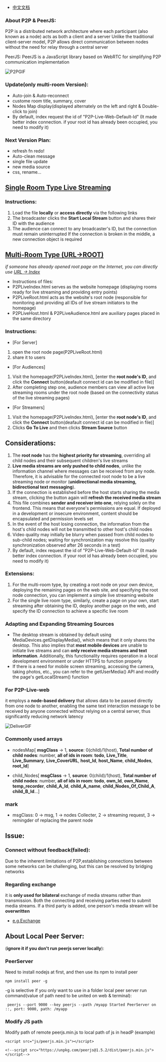 - [中文文档](README_CN.md)

### **About P2P & PeerJS**:
P2P is a distributed network architecture where each participant (also known as a node) acts as both a client and a server
Unlike the traditional client-server model, P2P allows direct communication between nodes without the need for relay through a central server

PeerJS: PeerJS is a JavaScript library based on WebRTC for simplifying P2P communication implementation

![P2PGIF](https://github.com/aiksxd/material/blob/main/img/P2PGIF.gif)

### Update(only multi-room Version):
+ Auto-join & Auto-reconnect
+ custome room title, summary, cover
+ Nodes Map display(displayed alternately on the left and right & Double-click to join)
+ By default, index request the id of "P2P-Live-Web-Default-Id" (It made better index connection. if your root id has already been occupied, you need to modify it)

### Next Version Plan:
+ refresh fn redo!
+ Auto-clean message
+ single file update
+ new media source
+ css, rename...

## [Single Room Type Live Streaming](https://aiksxd.github.io/P2PLiveWeb.html)
### Instructions:
1. Load the file **locally** or **access directly** via the following links
2. The broadcaster clicks the **Start Local Stream** button and shares their ID with the audience
3. The audience can connect to any broadcaster's ID, but the connection must remain uninterrupted If the connection is broken in the middle, a new connection object is required

## [Multi-Room Type (URL->ROOT)](https://aiksxd.github.io/P2PLiveRoot.html)
*if someone has already opened root page on the Internet, you can directly use [URL -> Index](https://aiksxd.github.io/P2PLiveIndex.html)*
+ Instructions of files:
+ P2PLiveIndex.html serves as the website homepage (displaying rooms ready for live streaming and providing entry points)
+ P2PLiveRoot.html acts as the website's root node (responsible for monitoring and providing all IDs of live stream initiators to the homepage)
+ P2PLiveHost.html & P2PLiveAudience.html are auxiliary pages placed in the same directory
### Instructions:
+ [For Server]
1. open the root node page(P2PLiveRoot.html)
2. share it to users
+ [For Audiences]
1. Visit the homepage(P2PLiveIndex.html), [enter the **root node's ID**, and click the **Connect** button(deafault connect id can be modified in file)]
2. After completing step one, audience members can view all active live streaming rooms under the root node (based on the connectivity status of the live streaming pages)
+ [For Streamers]
1. Visit the homepage(P2PLiveIndex.html), [enter the **root node's ID**, and click the **Connect** button(deafault connect id can be modified in file)]
2. Clicks **Go To Live** and then clicks **Stream Source** button

## **Considerations**:
1. The **root node** has the **highest priority for streaming**, overriding all child nodes and their subsequent children's live streams
2. **Live media streams are only pushed to child nodes**, unlike the information channel where messages can be received from any node. Therefore, it is advisable for the connected root node to be a live streaming node or monitor (**unidirectional media streaming, bidirectional text messaging**).
3. If the connection is established before the host starts sharing the media stream, clicking the button again will **refresh the received media stream**
4. This file combines **sender and receiver into one**, relying solely on the frontend. This means that everyone's permissions are equal. If deployed in a development or insecure environment, content should be encapsulated and permission levels set
5. In the event of the host losing connection, the information from the host's child nodes will not be transmitted to other host's child nodes
6. Video quality may initially be blurry when passed from child nodes to sub-child nodes; waiting for synchronization may resolve this (quality synchronization observed after 26 seconds in a test)
7. By default, index request the id of "P2P-Live-Web-Default-Id" (It made better index connection. if your root id has already been occupied, you need to modify it)

### Extensions:
1. For the multi-room type, by creating a root node on your own device, deploying the remaining pages on the web site, and specifying the root node connection, you can implement a simple live streaming website
2. For the single live room type, similarly, create a page on your own, start streaming after obtaining the ID, deploy another page on the web, and specify the ID connection to achieve a specific live room

### Adapting and Expanding Streaming Sources
+ The desktop stream is obtained by default using MediaDevices.getDisplayMedia(), which means that it only shares the desktop. This also implies that **most mobile devices** are unable to initiate live streams and can **only receive media streams and text information**. Additionally, this functionality requires operation in a local development environment or under HTTPS to function properly
+ If there is a need for mobile screen streaming, accessing the camera, taking photos, etc., you can refer to the getUserMedia() API and modify the page's getLocalStream() function

### For **P2P-Live-web**
 it employs a **node-based delivery** that allows data to be passed directly from one node to another, enabling the same text interaction message to be received by anyone connected without relying on a central server, thus significantly reducing network latency
 
 ![DeliverGIF](https://github.com/aiksxd/material/blob/main/img/DeliverGIF.gif)

### Commonly used arrays
+ nodesMap[ **msgClass** -> 1, **source**: 0(child)/1(host), **Total number of child nodes**: number, **all of ids in room**: **todo**, **Live_Title**, **Live_Summary**, **Live_CoverURL**, **host_Id**, **host_Name**, **child_Nodes**, **root_Id**]

+ child_Nodes[ **msgClass** -> 1, **source**: 0(child)/1(host), **Total number of child nodes**: number, **all of ids in room**: **todo**, **own_Id**, **own_Name**, **temp_recorder**, **child_A_Id**, **child_A_name**, **child_Nodes_Of_Child_A**, **child_B_Id**...]

### mark
+ msgClass: 0 -> msg, 1 -> nodes Collecter, 2 -> streaming request, 3 -> remingder of replacing the parent node

## Issue: 
### Connect without feedback(failed):
Due to the inherent limitations of P2P,establishing connections between some networks can be challenging, but this can be resolved by bridging networks

### Regarding **exchange**
it is **only used for bilateral** exchange of media streams rather than transmission. Both the connecting and receiving parties need to submit media streams. If a third party is added, one person's media stream will be **overwritten**
- [e.g.Exchange](https://aiksxd.github.io/e.g.exchange.html)

## **About Local Peer Server**:

(**ignore it if you don't run peerjs server locally**):

### PeerServer
Need to install nodejs at first, and then use its npm to install peer
```
npm install peer -g
```
-g is selective if you only want to use in a folder
local peer server run command(value of path need to be united on web & terminal):
```
 peerjs --port 9000 --key peerjs --path /myapp Started PeerServer on ::, port: 9000, path: /myapp
```
### Modify JS path
Modify path of remote peerjs.min.js to local path of js in headP (example)
```
<script src="js/peerjs.min.js"></script>

<!--script src="https://unpkg.com/peerjs@1.5.2/dist/peerjs.min.js"></script-->
```
